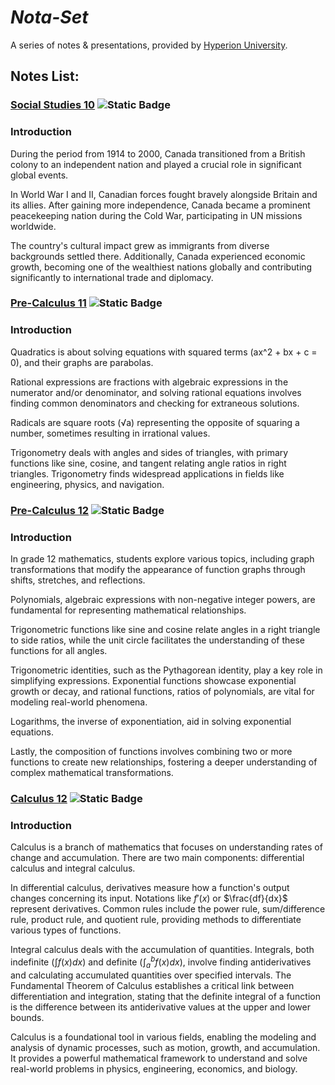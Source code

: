 # ***Nota-Set***
A series of notes & presentations, provided by [<i class="fa-solid fa-circle-nodes"></i> Hyperion University](http://hyperionu.github.io).
## **Notes List:**
### [<i class="fa-solid fa-globe"></i> Social Studies 10](ss10.md) ![Static Badge](https://img.shields.io/badge/NoMD_ZM_Compliance-Non_Compliant-red?logo=adguard)
### Introduction

During the period from 1914 to 2000, Canada transitioned from a British colony to an independent nation and played a crucial role in significant global events. 

In World War I and II, Canadian forces fought bravely alongside Britain and its allies. After gaining more independence, Canada became a prominent peacekeeping nation during the Cold War, participating in UN missions worldwide. 
    
The country's cultural impact grew as immigrants from diverse backgrounds settled there. Additionally, Canada experienced economic growth, becoming one of the wealthiest nations globally and contributing significantly to international trade and diplomacy.

### [<i class="fa-solid fa-circle-xmark"></i> Pre-Calculus 11](pc11.md) ![Static Badge](https://img.shields.io/badge/NoMD_ZM_Compliance-Non_Compliant-red?logo=adguard)
### Introduction

Quadratics is about solving equations with squared terms (ax^2 + bx + c = 0), and their graphs are parabolas. 

Rational expressions are fractions with algebraic expressions in the numerator and/or denominator, and solving rational equations involves finding common denominators and checking for extraneous solutions. 

Radicals are square roots (√a) representing the opposite of squaring a number, sometimes resulting in irrational values. 
    
Trigonometry deals with angles and sides of triangles, with primary functions like sine, cosine, and tangent relating angle ratios in right triangles. Trigonometry finds widespread applications in fields like engineering, physics, and navigation.

### [Pre-Calculus 12](pc12.md) ![Static Badge](https://img.shields.io/badge/NoMD_ZM_Compliance-No_Data-grey?logo=adguard)
### Introduction

In grade 12 mathematics, students explore various topics, including graph transformations that modify the appearance of function graphs through shifts, stretches, and reflections. 

Polynomials, algebraic expressions with non-negative integer powers, are fundamental for representing mathematical relationships. 

Trigonometric functions like sine and cosine relate angles in a right triangle to side ratios, while the unit circle facilitates the understanding of these functions for all angles.

Trigonometric identities, such as the Pythagorean identity, play a key role in simplifying expressions.
Exponential functions showcase exponential growth or decay, and rational functions, ratios of polynomials, are vital for modeling real-world phenomena.

Logarithms, the inverse of exponentiation, aid in solving exponential equations. 

Lastly, the composition of functions involves combining two or more functions to create new relationships, fostering a deeper understanding of complex mathematical transformations.

### [Calculus 12]() ![Static Badge](https://img.shields.io/badge/NoMD_ZM_Compliance-Standard-limegreen?logo=adguard)
### Introduction

Calculus is a branch of mathematics that focuses on understanding rates of change and accumulation. There are two main components: differential calculus and integral calculus.

In differential calculus, derivatives measure how a function's output changes concerning its input. Notations like 
$f'(x)$ or $\frac{df}{dx}$ represent derivatives. Common rules include the power rule, sum/difference rule, product rule, and quotient rule, providing methods to differentiate various types of functions.

Integral calculus deals with the accumulation of quantities. Integrals, both indefinite ($∫f(x)dx$) and definite ($∫_a^bf(x)dx$), involve finding antiderivatives and calculating accumulated quantities over specified intervals. The Fundamental Theorem of Calculus establishes a critical link between differentiation and integration, stating that the definite integral of a function is the difference between its antiderivative values at the upper and lower bounds.

Calculus is a foundational tool in various fields, enabling the modeling and analysis of dynamic processes, such as motion, growth, and accumulation. It provides a powerful mathematical framework to understand and solve real-world problems in physics, engineering, economics, and biology.

<link rel="stylesheet" href="https://cdnjs.cloudflare.com/ajax/libs/font-awesome/6.3.0/css/all.min.css">